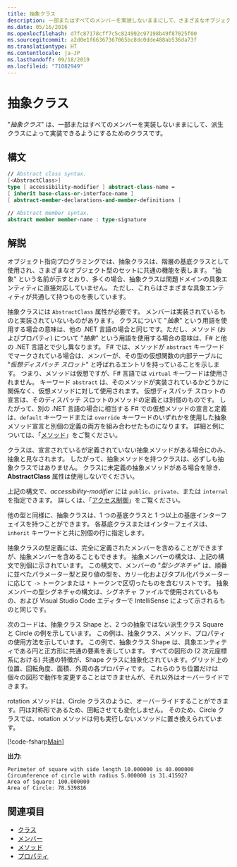 ```yaml
---
title: 抽象クラス
description: 一部またはすべてのメンバーを実装しないままにして、さまざまなオブジェクト型のセットに共通の機能を表現するための F# の抽象クラスについて説明します。
ms.date: 05/16/2016
ms.openlocfilehash: d7fc87178cff7c5c824992c97198b49f87025f00
ms.sourcegitcommit: a2d0e1f66367367065bc8dc0dde488ab536da73f
ms.translationtype: HT
ms.contentlocale: ja-JP
ms.lasthandoff: 09/18/2019
ms.locfileid: "71082949"
---
```

# <a name="abstract-classes"></a>抽象クラス

"*抽象クラス*" は、一部またはすべてのメンバーを実装しないままにして、派生クラスによって実装できるようにするためのクラスです。

## <a name="syntax"></a>構文

```fsharp
// Abstract class syntax.
[<AbstractClass>]
type [ accessibility-modifier ] abstract-class-name =
[ inherit base-class-or-interface-name ]
[ abstract-member-declarations-and-member-definitions ]

// Abstract member syntax.
abstract member member-name : type-signature
```

## <a name="remarks"></a>解説

オブジェクト指向プログラミングでは、抽象クラスは、階層の基底クラスとして使用され、さまざまなオブジェクト型のセットに共通の機能を表します。 "抽象" という名前が示すとおり、多くの場合、抽象クラスは問題ドメインの具象エンティティに直接対応していません。 ただし、これらはさまざまな具象エンティティが共通して持つものを表しています。

抽象クラスには `AbstractClass` 属性が必要です。 メンバーは実装されているものと実装されていないものがあります。 クラスについて "*抽象*" という用語を使用する場合の意味は、他の .NET 言語の場合と同じです。ただし、メソッド (およびプロパティ) について "*抽象*" という用語を使用する場合の意味は、F# と他の .NET 言語とで少し異なります。 F# では、メソッドが `abstract` キーワードでマークされている場合は、メンバーが、その型の仮想関数の内部テーブルに "*仮想ディスパッチ スロット*" と呼ばれるエントリを持っていることを示します。 つまり、メソッドは仮想ですが、F# 言語では `virtual` キーワードは使用されません。 キーワード `abstract` は、そのメソッドが実装されているかどうかに関係なく、仮想メソッドに対して使用されます。 仮想ディスパッチ スロットの宣言は、そのディスパッチ スロットのメソッドの定義とは別個のものです。 したがって、別の .NET 言語の場合に相当する F# での仮想メソッドの宣言と定義は、`default` キーワードまたは `override` キーワードのいずれかを使用した抽象メソッド宣言と別個の定義の両方を組み合わせたものになります。 詳細と例については、「[メソッド](./members/methods.md)」をご覧ください。

クラスは、宣言されているが定義されていない抽象メソッドがある場合にのみ、抽象と見なされます。 したがって、抽象メソッドを持つクラスは、必ずしも抽象クラスではありません。 クラスに未定義の抽象メソッドがある場合を除き、**AbstractClass** 属性は使用しないでください。

上記の構文で、*accessibility-modifier* には `public`、`private`、または `internal` を指定できます。 詳しくは、「[アクセス制御](access-control.md)」をご覧ください。

他の型と同様に、抽象クラスは、1 つの基底クラスと 1 つ以上の基底インターフェイスを持つことができます。 各基底クラスまたはインターフェイスは、`inherit` キーワードと共に別個の行に指定します。

抽象クラスの型定義には、完全に定義されたメンバーを含めることができますが、抽象メンバーを含めることもできます。 抽象メンバーの構文は、上記の構文で別個に示されています。 この構文で、メンバーの "*型シグネチャ*" は、順番に並べたパラメーター型と戻り値の型を、カリー化およびタプル化パラメーターに応じて `->` トークンまたは `*` トークンで区切ったものを含むリストです。 抽象メンバーの型シグネチャの構文は、シグネチャ ファイルで使用されているもの、および Visual Studio Code エディターで IntelliSense によって示されるものと同じです。

次のコードは、抽象クラス Shape と、2 つの抽象ではない派生クラス Square と Circle の例を示しています。 この例は、抽象クラス、メソッド、プロパティの使用方法を示しています。 この例で、抽象クラス Shape は、具象エンティティである円と正方形に共通の要素を表しています。 すべての図形の (2 次元座標系における) 共通の特徴が、Shape クラスに抽象化されています。グリッド上の位置、回転角度、面積、外周の各プロパティです。 これらのうち位置だけは個々の図形で動作を変更することはできませんが、それ以外はオーバーライドできます。

rotation メソッドは、Circle クラスのように、オーバーライドすることができます。円は対称形であるため、回転させても変化しません。 そのため、Circle クラスでは、rotation メソッドは何も実行しないメソッドに置き換えられています。

[!code-fsharp[Main](~/samples/snippets/fsharp/lang-ref-1/snippet2901.fs)]

**出力:**

```console
Perimeter of square with side length 10.000000 is 40.000000
Circumference of circle with radius 5.000000 is 31.415927
Area of Square: 100.000000
Area of Circle: 78.539816
```

## <a name="see-also"></a>関連項目

- [クラス](classes.md)
- [メンバー](./members/index.md)
- [メソッド](./members/methods.md)
- [プロパティ](./members/Properties.md)
